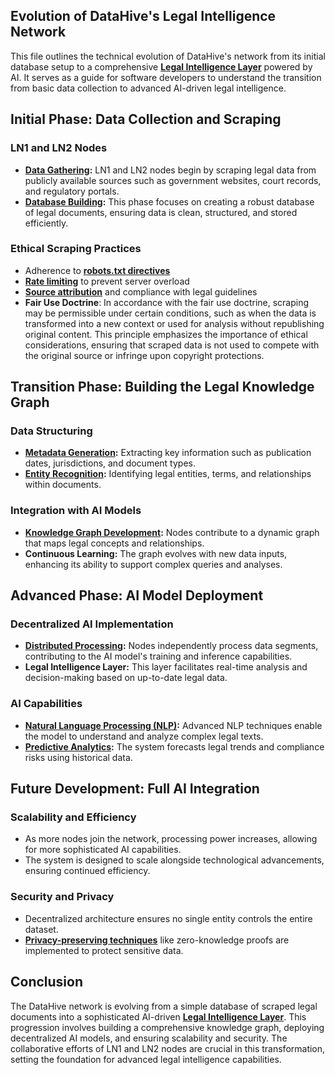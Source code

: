 ## Evolution of DataHive's Legal Intelligence Network

This file outlines the technical evolution of DataHive's network from its initial database setup to a comprehensive **[Legal Intelligence Layer](docs/models/legal-intelligence-layer.md)** powered by AI. It serves as a guide for software developers to understand the transition from basic data collection to advanced AI-driven legal intelligence.

## Initial Phase: Data Collection and Scraping

### LN1 and LN2 Nodes
- **[Data Gathering](docs/0g/data-gathering.md):** LN1 and LN2 nodes begin by scraping legal data from publicly available sources such as government websites, court records, and regulatory portals.
- **[Database Building](docs/0g/database-building.md):** This phase focuses on creating a robust database of legal documents, ensuring data is clean, structured, and stored efficiently.

### Ethical Scraping Practices
- Adherence to **[robots.txt directives](docs/0g/ethical-scraping.md)**
- **[Rate limiting](docs/0g/rate-limiting.md)** to prevent server overload
- **[Source attribution](docs/0g/source-attribution.md)** and compliance with legal guidelines
- **Fair Use Doctrine**: In accordance with the fair use doctrine, scraping may be permissible under certain conditions, such as when the data is transformed into a new context or used for analysis without republishing original content. This principle emphasizes the importance of ethical considerations, ensuring that scraped data is not used to compete with the original source or infringe upon copyright protections.

## Transition Phase: Building the Legal Knowledge Graph

### Data Structuring
- **[Metadata Generation](docs/models/metadata-generation.md):** Extracting key information such as publication dates, jurisdictions, and document types.
- **[Entity Recognition](docs/models/entity-recognition.md):** Identifying legal entities, terms, and relationships within documents.

### Integration with AI Models
- **[Knowledge Graph Development](docs/models/knowledge-graph-development.md):** Nodes contribute to a dynamic graph that maps legal concepts and relationships.
- **Continuous Learning:** The graph evolves with new data inputs, enhancing its ability to support complex queries and analyses.

## Advanced Phase: AI Model Deployment

### Decentralized AI Implementation
- **[Distributed Processing](docs/models/distributed-processing.md):** Nodes independently process data segments, contributing to the AI model's training and inference capabilities.
- **Legal Intelligence Layer:** This layer facilitates real-time analysis and decision-making based on up-to-date legal data.

### AI Capabilities
- **[Natural Language Processing (NLP)](docs/models/nlp.md):** Advanced NLP techniques enable the model to understand and analyze complex legal texts.
- **[Predictive Analytics](docs/models/predictive-analytics.md):** The system forecasts legal trends and compliance risks using historical data.

## Future Development: Full AI Integration

### Scalability and Efficiency
- As more nodes join the network, processing power increases, allowing for more sophisticated AI capabilities.
- The system is designed to scale alongside technological advancements, ensuring continued efficiency.

### Security and Privacy
- Decentralized architecture ensures no single entity controls the entire dataset.
- **[Privacy-preserving techniques](docs/models/privacy-preserving-techniques.md)** like zero-knowledge proofs are implemented to protect sensitive data.

## Conclusion

The DataHive network is evolving from a simple database of scraped legal documents into a sophisticated AI-driven **[Legal Intelligence Layer](docs/models/legal-intelligence-layer.md)**. This progression involves building a comprehensive knowledge graph, deploying decentralized AI models, and ensuring scalability and security. The collaborative efforts of LN1 and LN2 nodes are crucial in this transformation, setting the foundation for advanced legal intelligence capabilities.
